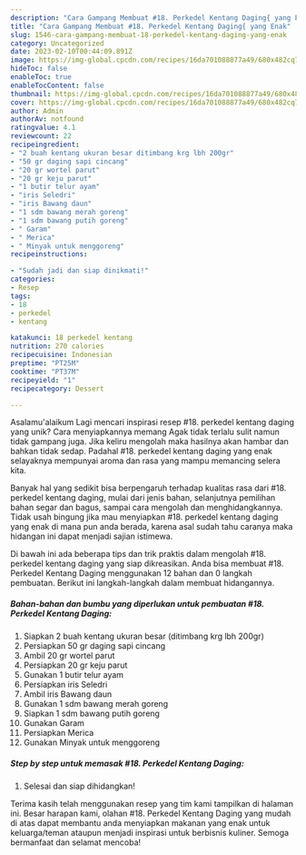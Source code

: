 ```yaml
---
description: "Cara Gampang Membuat #18. Perkedel Kentang Daging{ yang Enak"
title: "Cara Gampang Membuat #18. Perkedel Kentang Daging{ yang Enak"
slug: 1546-cara-gampang-membuat-18-perkedel-kentang-daging-yang-enak
category: Uncategorized
date: 2023-02-10T00:44:09.891Z
image: https://img-global.cpcdn.com/recipes/16da701088877a49/680x482cq70/18-perkedel-kentang-daging-foto-resep-utama.jpg
hideToc: false
enableToc: true
enableTocContent: false
thumbnail: https://img-global.cpcdn.com/recipes/16da701088877a49/680x482cq70/18-perkedel-kentang-daging-foto-resep-utama.jpg
cover: https://img-global.cpcdn.com/recipes/16da701088877a49/680x482cq70/18-perkedel-kentang-daging-foto-resep-utama.jpg
author: Admin
authorAv: notfound
ratingvalue: 4.1
reviewcount: 22
recipeingredient:
- "2 buah kentang ukuran besar ditimbang krg lbh 200gr"
- "50 gr daging sapi cincang"
- "20 gr wortel parut"
- "20 gr keju parut"
- "1 butir telur ayam"
- "iris Seledri"
- "iris Bawang daun"
- "1 sdm bawang merah goreng"
- "1 sdm bawang putih goreng"
- " Garam"
- " Merica"
- " Minyak untuk menggoreng"
recipeinstructions:

- "Sudah jadi dan siap dinikmati!"
categories:
- Resep
tags:
- 18
- perkedel
- kentang

katakunci: 18 perkedel kentang 
nutrition: 270 calories
recipecuisine: Indonesian
preptime: "PT25M"
cooktime: "PT37M"
recipeyield: "1"
recipecategory: Dessert

---
```



Asalamu'alaikum Lagi mencari inspirasi resep #18. perkedel kentang daging yang unik? Cara menyiapkannya memang Agak tidak terlalu sulit namun tidak gampang juga. Jika keliru mengolah maka hasilnya akan hambar dan bahkan tidak sedap. Padahal #18. perkedel kentang daging yang enak selayaknya mempunyai aroma dan rasa yang mampu memancing selera kita.


Banyak hal yang sedikit bisa berpengaruh terhadap kualitas rasa dari #18. perkedel kentang daging, mulai dari jenis bahan, selanjutnya pemilihan bahan segar dan bagus, sampai cara mengolah dan menghidangkannya. Tidak usah bingung jika mau menyiapkan #18. perkedel kentang daging yang enak di mana pun anda berada, karena asal sudah tahu caranya maka hidangan ini dapat menjadi sajian istimewa.




Di bawah ini ada beberapa tips dan trik praktis dalam mengolah #18. perkedel kentang daging yang siap dikreasikan. Anda bisa membuat #18. Perkedel Kentang Daging menggunakan 12 bahan dan 0 langkah pembuatan. Berikut ini langkah-langkah dalam membuat hidangannya.

<!--inarticleads1-->

##### Bahan-bahan dan bumbu yang diperlukan untuk pembuatan #18. Perkedel Kentang Daging:

1. Siapkan 2 buah kentang ukuran besar (ditimbang krg lbh 200gr)
1. Persiapkan 50 gr daging sapi cincang
1. Ambil 20 gr wortel parut
1. Persiapkan 20 gr keju parut
1. Gunakan 1 butir telur ayam
1. Persiapkan iris Seledri
1. Ambil iris Bawang daun
1. Gunakan 1 sdm bawang merah goreng
1. Siapkan 1 sdm bawang putih goreng
1. Gunakan  Garam
1. Persiapkan  Merica
1. Gunakan  Minyak untuk menggoreng




<!--inarticleads2-->

##### Step by step untuk memasak #18. Perkedel Kentang Daging:


1. Selesai dan siap dihidangkan!



Terima kasih telah menggunakan resep yang tim kami tampilkan di halaman ini. Besar harapan kami, olahan #18. Perkedel Kentang Daging yang mudah di atas dapat membantu anda menyiapkan makanan yang enak untuk keluarga/teman ataupun menjadi inspirasi untuk berbisnis kuliner. Semoga bermanfaat dan selamat mencoba!
